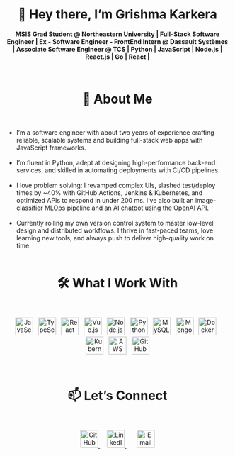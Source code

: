 <h1 align="center">👋 Hey there, I’m Grishma Karkera</h1>

<p align="center">
  <strong>MSIS Grad Student @ Northeastern University | Full-Stack Software Engineer | 
  Ex - Software Engineer - FrontEnd Intern @ Dassault Systèmes | Associate Software Engineer @ TCS | Python | JavaScript | Node.js | React.js | Go | React | </strong> 
</p><br>


<h1 align="center">🚀 About Me</h1><br>

- I’m a software engineer with about two years of experience crafting reliable, scalable systems and building full-stack web apps with JavaScript frameworks.<br><br>
- I’m fluent in Python, adept at designing high-performance back-end services, and skilled in automating deployments with CI/CD pipelines.<br><br>
- I love problem solving: I revamped complex UIs, slashed test/deploy times by ~40% with GitHub Actions, Jenkins & Kubernetes, and optimized APIs to respond in under 200 ms. I’ve also built an image-classifier MLOps pipeline and an AI chatbot using the OpenAI API.<br><br>
- Currently rolling my own version control system to master low-level design and distributed workflows. I thrive in fast-paced teams, love learning new tools, and always push to deliver high-quality work on time.<br><br>

<h1 align="center">🛠 What I Work With</h1><br>

<p align="center">
  <img src="https://cdn.jsdelivr.net/gh/devicons/devicon/icons/javascript/javascript-original.svg" alt="JavaScript" width="40" />&nbsp;&nbsp;
  <img src="https://cdn.jsdelivr.net/gh/devicons/devicon/icons/typescript/typescript-original.svg" alt="TypeScript" width="40" />&nbsp;&nbsp;
  <img src="https://cdn.jsdelivr.net/gh/devicons/devicon/icons/react/react-original.svg" alt="React" width="40" />&nbsp;&nbsp;
  <img src="https://cdn.jsdelivr.net/gh/devicons/devicon/icons/vuejs/vuejs-original.svg" alt="Vue.js" width="40" />&nbsp;&nbsp;
  <img src="https://cdn.jsdelivr.net/gh/devicons/devicon/icons/nodejs/nodejs-original.svg" alt="Node.js" width="40" />&nbsp;&nbsp;
  <img src="https://cdn.jsdelivr.net/gh/devicons/devicon/icons/python/python-original.svg" alt="Python" width="40" />&nbsp;&nbsp;
  <img src="https://cdn.jsdelivr.net/gh/devicons/devicon/icons/mysql/mysql-original.svg" alt="MySQL" width="40" />&nbsp;&nbsp;
  <img src="https://cdn.jsdelivr.net/gh/devicons/devicon/icons/mongodb/mongodb-original.svg" alt="MongoDB" width="40" />&nbsp;&nbsp;
  <img src="https://cdn.jsdelivr.net/gh/devicons/devicon/icons/docker/docker-original.svg" alt="Docker" width="40" />&nbsp;&nbsp;
  <img src="https://cdn.jsdelivr.net/gh/devicons/devicon/icons/kubernetes/kubernetes-plain.svg" alt="Kubernetes" width="40" />&nbsp;&nbsp;
  <img src="https://cdn.jsdelivr.net/gh/devicons/devicon/icons/amazonwebservices/amazonwebservices-original-wordmark.svg" alt="AWS" width="40" />&nbsp;&nbsp;
  <img src="https://cdn.jsdelivr.net/gh/devicons/devicon/icons/github/github-original.svg" alt="GitHub" width="40" />
</p><br>

<h1 align="center"> 📫 Let’s Connect</h1><br>
<p align="center">
  <a href="https://github.com/Grishhma" target="_blank">
    <img
      src="https://github.githubassets.com/images/modules/logos_page/GitHub-Mark.png"
      alt="GitHub"
      width="40" height="40"
    />
  </a>
  &nbsp;&nbsp;&nbsp;
  <a href="https://www.linkedin.com/in/grishma-karkera/" target="_blank">
    <img
      src="https://cdn.worldvectorlogo.com/logos/linkedin-icon-2.svg"
      alt="LinkedIn"
      width="40" height="40"
    />
  </a>
  &nbsp;&nbsp;&nbsp;&nbsp;&nbsp;
  <a href="mailto:grishmakarkera2525@gmail.com">
    <img
      src="https://upload.wikimedia.org/wikipedia/commons/4/4e/Gmail_Icon.png"
      alt="Email"
      width="40" height="40"
    />
  </a>
</p>




